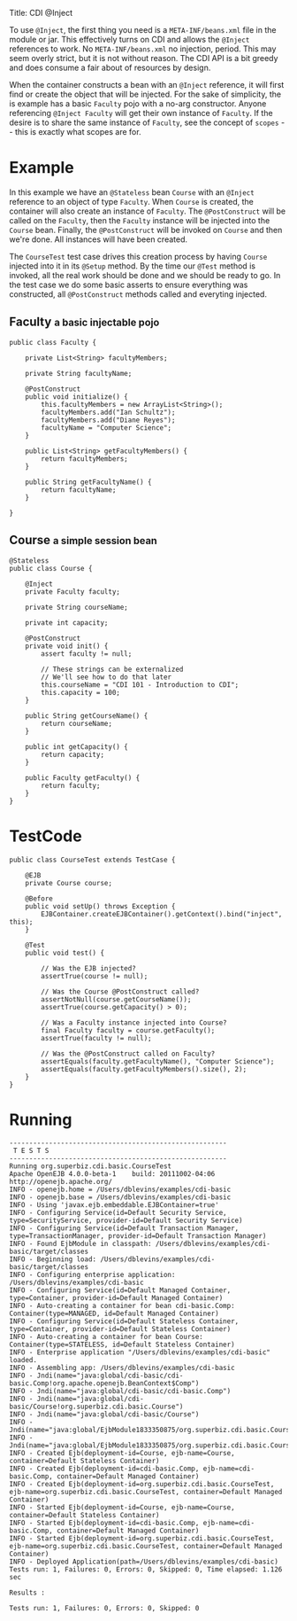 Title: CDI @Inject

To use `@Inject`, the first thing you need is a `META-INF/beans.xml` file in the module
or jar.  This effectively turns on CDI and allows the `@Inject` references to work.
No `META-INF/beans.xml` no injection, period.  This may seem overly strict,
but it is not without reason.  The CDI API is a bit greedy and does consume a fair
about of resources by design.

When the container constructs a bean with an `@Inject` reference,
it will first find or create the object that will be injected.  For the sake of
simplicity, the is example has a basic `Faculty` pojo with a no-arg constructor.  Anyone
referencing `@Inject Faculty` will get their own instance of `Faculty`.  If the desire
is to share the same instance of `Faculty`, see the concept of `scopes` -- this is
exactly what scopes are for.

# Example

In this example we have an `@Stateless` bean `Course` with an `@Inject` reference to an
object of type `Faculty`.  When `Course` is created, the container will also create an
instance of `Faculty`.  The `@PostConstruct` will be called on the `Faculty`,
then the `Faculty` instance will be injected into the `Course` bean.  Finally, the
`@PostConstruct` will be invoked on `Course` and then we're done.  All instances will
have been created.

The `CourseTest` test case drives this creation process by having `Course` injected
into it in its `@Setup` method.  By the time our `@Test` method is invoked,
all the real work should be done and we should be ready to go.  In the test case we do
some basic asserts to ensure everything was constructed, all `@PostConstruct` methods
called and everyting injected.

## Faculty <small>a basic injectable pojo</small>

    public class Faculty {

        private List<String> facultyMembers;

        private String facultyName;

        @PostConstruct
        public void initialize() {
            this.facultyMembers = new ArrayList<String>();
            facultyMembers.add("Ian Schultz");
            facultyMembers.add("Diane Reyes");
            facultyName = "Computer Science";
        }

        public List<String> getFacultyMembers() {
            return facultyMembers;
        }

        public String getFacultyName() {
            return facultyName;
        }

    }

## Course <small>a simple session bean</small>

    @Stateless
    public class Course {

        @Inject
        private Faculty faculty;

        private String courseName;

        private int capacity;

        @PostConstruct
        private void init() {
            assert faculty != null;

            // These strings can be externalized
            // We'll see how to do that later
            this.courseName = "CDI 101 - Introduction to CDI";
            this.capacity = 100;
        }

        public String getCourseName() {
            return courseName;
        }

        public int getCapacity() {
            return capacity;
        }

        public Faculty getFaculty() {
            return faculty;
        }
    }

# TestCode

    public class CourseTest extends TestCase {

        @EJB
        private Course course;

        @Before
        public void setUp() throws Exception {
            EJBContainer.createEJBContainer().getContext().bind("inject", this);
        }

        @Test
        public void test() {

            // Was the EJB injected?
            assertTrue(course != null);

            // Was the Course @PostConstruct called?
            assertNotNull(course.getCourseName());
            assertTrue(course.getCapacity() > 0);

            // Was a Faculty instance injected into Course?
            final Faculty faculty = course.getFaculty();
            assertTrue(faculty != null);

            // Was the @PostConstruct called on Faculty?
            assertEquals(faculty.getFacultyName(), "Computer Science");
            assertEquals(faculty.getFacultyMembers().size(), 2);
        }
    }

# Running


    -------------------------------------------------------
     T E S T S
    -------------------------------------------------------
    Running org.superbiz.cdi.basic.CourseTest
    Apache OpenEJB 4.0.0-beta-1    build: 20111002-04:06
    http://openejb.apache.org/
    INFO - openejb.home = /Users/dblevins/examples/cdi-basic
    INFO - openejb.base = /Users/dblevins/examples/cdi-basic
    INFO - Using 'javax.ejb.embeddable.EJBContainer=true'
    INFO - Configuring Service(id=Default Security Service, type=SecurityService, provider-id=Default Security Service)
    INFO - Configuring Service(id=Default Transaction Manager, type=TransactionManager, provider-id=Default Transaction Manager)
    INFO - Found EjbModule in classpath: /Users/dblevins/examples/cdi-basic/target/classes
    INFO - Beginning load: /Users/dblevins/examples/cdi-basic/target/classes
    INFO - Configuring enterprise application: /Users/dblevins/examples/cdi-basic
    INFO - Configuring Service(id=Default Managed Container, type=Container, provider-id=Default Managed Container)
    INFO - Auto-creating a container for bean cdi-basic.Comp: Container(type=MANAGED, id=Default Managed Container)
    INFO - Configuring Service(id=Default Stateless Container, type=Container, provider-id=Default Stateless Container)
    INFO - Auto-creating a container for bean Course: Container(type=STATELESS, id=Default Stateless Container)
    INFO - Enterprise application "/Users/dblevins/examples/cdi-basic" loaded.
    INFO - Assembling app: /Users/dblevins/examples/cdi-basic
    INFO - Jndi(name="java:global/cdi-basic/cdi-basic.Comp!org.apache.openejb.BeanContext$Comp")
    INFO - Jndi(name="java:global/cdi-basic/cdi-basic.Comp")
    INFO - Jndi(name="java:global/cdi-basic/Course!org.superbiz.cdi.basic.Course")
    INFO - Jndi(name="java:global/cdi-basic/Course")
    INFO - Jndi(name="java:global/EjbModule1833350875/org.superbiz.cdi.basic.CourseTest!org.superbiz.cdi.basic.CourseTest")
    INFO - Jndi(name="java:global/EjbModule1833350875/org.superbiz.cdi.basic.CourseTest")
    INFO - Created Ejb(deployment-id=Course, ejb-name=Course, container=Default Stateless Container)
    INFO - Created Ejb(deployment-id=cdi-basic.Comp, ejb-name=cdi-basic.Comp, container=Default Managed Container)
    INFO - Created Ejb(deployment-id=org.superbiz.cdi.basic.CourseTest, ejb-name=org.superbiz.cdi.basic.CourseTest, container=Default Managed Container)
    INFO - Started Ejb(deployment-id=Course, ejb-name=Course, container=Default Stateless Container)
    INFO - Started Ejb(deployment-id=cdi-basic.Comp, ejb-name=cdi-basic.Comp, container=Default Managed Container)
    INFO - Started Ejb(deployment-id=org.superbiz.cdi.basic.CourseTest, ejb-name=org.superbiz.cdi.basic.CourseTest, container=Default Managed Container)
    INFO - Deployed Application(path=/Users/dblevins/examples/cdi-basic)
    Tests run: 1, Failures: 0, Errors: 0, Skipped: 0, Time elapsed: 1.126 sec

    Results :

    Tests run: 1, Failures: 0, Errors: 0, Skipped: 0
